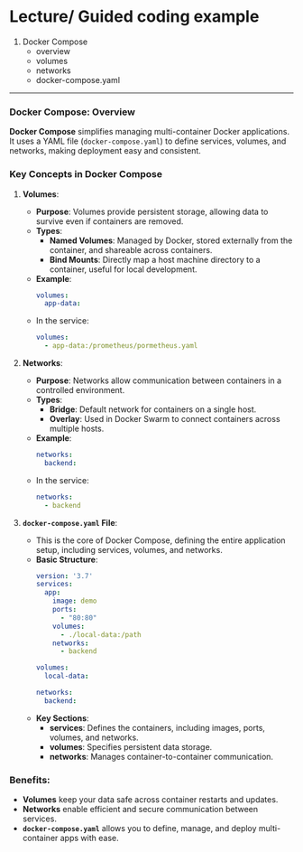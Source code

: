 # Lecture/ Guided coding example

1. Docker Compose
    - overview
    - volumes
    - networks
    - docker-compose.yaml

---

### Docker Compose: Overview

**Docker Compose** simplifies managing multi-container Docker applications. It uses a YAML file (`docker-compose.yaml`) to define services, volumes, and networks, making deployment easy and consistent.

### Key Concepts in Docker Compose

1. **Volumes**:
   - **Purpose**: Volumes provide persistent storage, allowing data to survive even if containers are removed.
   - **Types**:
     - **Named Volumes**: Managed by Docker, stored externally from the container, and shareable across containers.
     - **Bind Mounts**: Directly map a host machine directory to a container, useful for local development.
   - **Example**:
     ```yaml
     volumes:
       app-data:
     ```
   - In the service:
     ```yaml
     volumes:
       - app-data:/prometheus/pormetheus.yaml
     ```

2. **Networks**:
   - **Purpose**: Networks allow communication between containers in a controlled environment.
   - **Types**:
     - **Bridge**: Default network for containers on a single host.
     - **Overlay**: Used in Docker Swarm to connect containers across multiple hosts.
   - **Example**:
     ```yaml
     networks:
       backend:
     ```
   - In the service:
     ```yaml
     networks:
       - backend
     ```

3. **`docker-compose.yaml` File**:
   - This is the core of Docker Compose, defining the entire application setup, including services, volumes, and networks.
   - **Basic Structure**:
     ```yaml
     version: '3.7'
     services:
       app:
         image: demo
         ports:
           - "80:80"
         volumes:
           - ./local-data:/path
         networks:
           - backend

     volumes:
       local-data:

     networks:
       backend:
     ```
   - **Key Sections**:
     - **services**: Defines the containers, including images, ports, volumes, and networks.
     - **volumes**: Specifies persistent data storage.
     - **networks**: Manages container-to-container communication.

### Benefits:
- **Volumes** keep your data safe across container restarts and updates.
- **Networks** enable efficient and secure communication between services.
- **`docker-compose.yaml`** allows you to define, manage, and deploy multi-container apps with ease.
